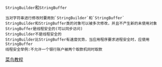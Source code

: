 `StringBuilder`和`StringBuffer`
    
    当对字符串进行修改时要用到`StringBuilder`和`StringBuffer`
    StringBuilder和StringBuffer类的对象可以被多次修改，并且不产生新的未使用对象
    StringBuffer是线程安全的(可以同步访问)
    StringBuilder不是线程安全的
    StringBuilder比StringBuffer有速度优势，当应用程序要求进程安全时，应使用StringBuffer
    线程安全举例:不允许一个银行账户被两个取款机同时取款
[菜鸟教程](http://www.runoob.com/java/java-stringbuffer.html "参考链接")
